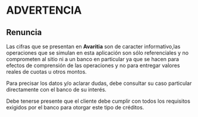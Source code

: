 # ADVERTENCIA #

## Renuncia ##

Las cifras que se presentan en **Avaritia** son de caracter informativo,las operaciones que se simulan en esta aplicaci&oacute;n son s&oacute;lo referenciales y no comprometen al sitio ni a un banco en particular ya que se hacen para efectos de comprensi&oacute;n de las operaciones y no para entregar valores reales de cuotas u otros montos.

Para precisar los datos y/o aclarar dudas, debe consultar su caso particular directamente con el banco de su inter&eacute;s.

Debe tenerse presente que el cliente debe cumplir con todos los requisitos exigidos por el banco para otorgar este tipo de cr&eacute;ditos.